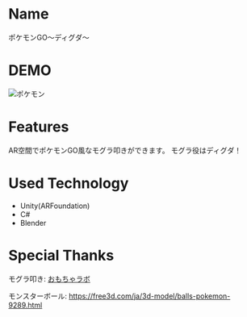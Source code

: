 # Name

ポケモンGO〜ディグダ〜

# DEMO
![ポケモン](https://user-images.githubusercontent.com/72675978/154694404-b1c3b12e-961b-46f8-a54e-5ac402fc28ac.gif)

 # Features

AR空間でポケモンGO風なモグラ叩きができます。
モグラ役はディグダ！

# Used Technology
- Unity(ARFoundation)
- C#
- Blender

# Special Thanks

モグラ叩き: [おもちゃラボ](https://nn-hokuson.hatenablog.com/entry/2018/10/25/203446)

モンスターボール: https://free3d.com/ja/3d-model/balls-pokemon-9289.html